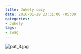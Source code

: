 ```yaml
---
title: Jukely cozy
date: 2016-01-28 23:31:00 -05:00
categories:
- Jukely
tags:
- swag
---
```


![pat_3.jpg](/uploads/pat_3.jpg)
